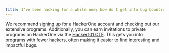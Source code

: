 ```yaml
---
title: I've been hacking for a while now; how do I get into bug bounties?
---
```


We recommend <a href="https://hackerone.com/users/sign_up" target="_blank">signing up</a> for a HackerOne account and checking out our extensive programs. Additionally, you can earn invitations to private programs on HackerOne via the <a href="https://ctf.hacker101.com/" target="_blank">Hacker101 CTF</a>. This gets you into programs with fewer hackers, often making it easier to find interesting and impactful bugs.
